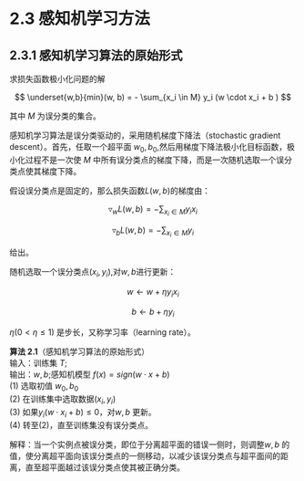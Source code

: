 # 2.3 感知机学习方法

## 2.3.1 感知机学习算法的原始形式
求损失函数极小化问题的解

$$
\underset{w,b}{min}(w, b) = - \sum_{x_i \in M} y_i (w \cdot x_i + b )
$$

其中 $M$ 为误分类的集合。

感知机学习算法是误分类驱动的，采用随机梯度下降法（stochastic gradient descent）。首先，任取一个超平面 $w_0,b_0$,然后用梯度下降法极小化目标函数，极小化过程不是一次使 $M$ 中所有误分类点的梯度下降，而是一次随机选取一个误分类点使其梯度下降。

假设误分类点是固定的，那么损失函数$L(w, b)$的梯度由：

$$
\triangledown _wL(w,b) = -\sum_{x_i \in M} y_ix_i
$$

$$
\triangledown _bL(w,b) = -\sum_{x_i \in M} y_i
$$

给出。

随机选取一个误分类点$(x_i,y_i)$,对$w,b$进行更新：

$$
w \leftarrow w + \eta y_i x_i 
$$

$$
b \leftarrow b + \eta y_i
$$

$\eta(0<\eta\leqslant 1)$ 是步长，又称学习率（learning rate）。

**算法 2.1**（感知机学习算法的原始形式）  
输入：训练集 $T$;  
输出：$w, b$;感知机模型 $f(x) = sign(w \cdot x + b)$  
(1) 选取初值 $w_0, b_0$  
(2) 在训练集中选取数据$(x_i,y_i)$  
(3) 如果$y_i(w \cdot x_i + b) \leqslant 0$，对$w,b$ 更新。   
(4) 转至(2)，直至训练集没有误分类点。

解释：当一个实例点被误分类，即位于分离超平面的错误一侧时，则调整$w, b$ 的值，使分离超平面向该误分类点的一侧移动，以减少该误分类点与超平面间的距离，直至超平面越过该误分类点使其被正确分类。